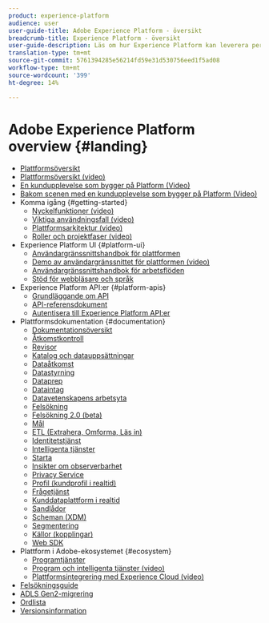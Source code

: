 ```yaml
---
product: experience-platform
audience: user
user-guide-title: Adobe Experience Platform - översikt
breadcrumb-title: Experience Platform - översikt
user-guide-description: Läs om hur Experience Platform kan leverera personaliserade upplevelser till era kunder i realtid.
translation-type: tm+mt
source-git-commit: 5761394285e56214fd59e31d530756eed1f5ad08
workflow-type: tm+mt
source-wordcount: '399'
ht-degree: 14%

---
```



# Adobe Experience Platform overview {#landing}

* [Plattformsöversikt](home.md)
* [Plattformsöversikt (video)](video/platform-overview.md)
* [En kundupplevelse som bygger på Platform (Video)](video/customer-experience.md)
* [Bakom scenen med en kundupplevelse som bygger på Platform (Video)](video/customer-experience-bts.md)
* Komma igång {#getting-started}
   * [Nyckelfunktioner (video)](video/key-capabilities.md)
   * [Viktiga användningsfall (video)](video/platform-use-cases.md)
   * [Plattformsarkitektur (video)](video/platform-architecture.md)
   * [Roller och projektfaser (video)](video/roles-project-phases.md)
* Experience Platform UI {#platform-ui}
   * [Användargränssnittshandbok för plattformen](ui-guide.md)
   * [Demo av användargränssnittet för plattformen (video)](video/platform-ui.md)
   * [Användargränssnittshandbok för arbetsflöden](workflows.md)
   * [Stöd för webbläsare och språk](browser-language-support.md)
* Experience Platform API:er {#platform-apis}
   * [Grundläggande om API](api-fundamentals.md)
   * [API-referensdokument](https://www.adobe.io/apis/experienceplatform/home/api-reference.html)
   * [Autentisera till Experience Platform API:er](https://docs.adobe.com/content/help/en/platform-learn/tutorials/platform-api-authentication.html)
* Plattformsdokumentation {#documentation}
   * [Dokumentationsöversikt](documentation/overview.md)
   * [Åtkomstkontroll](https://docs.adobe.com/content/help/sv-SE/experience-platform/access-control/home.html)
   * [Revisor](https://docs.adobe.com/content/help/en/auditor/using/overview.html)
   * [Katalog och datauppsättningar](https://docs.adobe.com/content/help/en/experience-platform/catalog/home.html)
   * [Dataåtkomst](https://docs.adobe.com/content/help/en/experience-platform/data-access/home.html)
   * [Datastyrning](https://docs.adobe.com/content/help/en/experience-platform/data-governance/home.html)
   * [Dataprep](https://docs.adobe.com/content/help/en/experience-platform/data-prep/home.html)
   * [Dataintag](https://docs.adobe.com/content/help/en/experience-platform/ingestion/home.html)
   * [Datavetenskapens arbetsyta](https://docs.adobe.com/content/help/en/experience-platform/data-science-workspace/home.html)
   * [Felsökning](https://docs.adobe.com/content/help/en/debugger/using/experience-cloud-debugger.html)
   * [Felsökning 2.0 (beta)](https://docs.adobe.com/content/help/en/debugger/using-v2/experience-cloud-debugger.html)
   * [Mål](https://experienceleague.adobe.com/docs/experience-platform/destinations/home.html)
   * [ETL (Extrahera, Omforma, Läs in)](https://docs.adobe.com/content/help/en/experience-platform/etl/home.html)
   * [Identitetstjänst](https://docs.adobe.com/content/help/sv-SE/experience-platform/identity/home.html)
   * [Intelligenta tjänster](https://docs.adobe.com/content/help/en/experience-platform/intelligent-services/home.html)
   * [Starta](https://docs.adobe.com/content/help/en/launch/using/overview.html)
   * [Insikter om observerbarhet](https://docs.adobe.com/content/help/en/experience-platform/observability/home.html)
   * [Privacy Service](https://docs.adobe.com/content/help/en/experience-platform/privacy/home.html)
   * [Profil (kundprofil i realtid)](https://docs.adobe.com/content/help/sv-SE/experience-platform/profile/home.html)
   * [Frågetjänst](https://docs.adobe.com/content/help/en/experience-platform/query/home.html)
   * [Kunddataplattform i realtid](https://docs.adobe.com/content/help/en/experience-platform/rtcdp/overview.html)
   * [Sandlådor](https://docs.adobe.com/content/help/en/experience-platform/sandbox/home.html)
   * [Scheman (XDM)](https://docs.adobe.com/content/help/sv-SE/experience-platform/xdm/home.html)
   * [Segmentering](https://docs.adobe.com/content/help/en/experience-platform/segmentation/home.html)
   * [Källor (kopplingar)](https://docs.adobe.com/content/help/en/experience-platform/sources/home.html)
   * [Web SDK](https://docs.adobe.com/content/help/sv-SE/experience-platform/edge/home.html)
* Plattform i Adobe-ekosystemet {#ecosystem}
   * [Programtjänster](application-services.md)
   * [Program och intelligenta tjänster (video)](video/application-intelligent-services.md)
   * [Plattformsintegrering med Experience Cloud (video)](video/experience-cloud-integrations.md)
* [Felsökningsguide](troubleshooting.md)
* [ADLS Gen2-migrering](adls2-gen2-migration.md)
* [Ordlista](glossary.md)
* [Versionsinformation](https://docs.adobe.com/content/help/en/experience-platform/release-notes/latest.html)